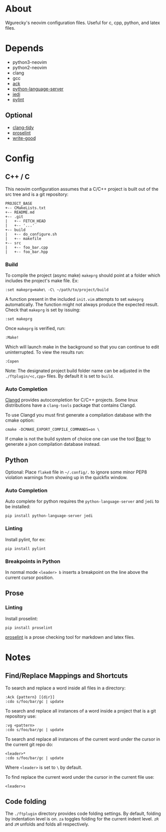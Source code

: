 About
=====

Wgurecky's neovim configuration files.  Useful for c, cpp, python, and latex files.


Depends
=======

- python3-neovim
- python2-neovim
- clang
- gcc
- [ack]
- [python-language-server]
- [jedi]
- [pylint]


[ack]: https://beyondgrep.com/
[jedi]: https://github.com/davidhalter/jedi
[pylint]: https://www.pylint.org/
[python-language-server]: https://github.com/palantir/python-language-server

Optional
---------

- [clang-tidy]
- [proselint]
- [write-good]

[clang-tidy]: https://clang.llvm.org/extra/clang-tidy/

Config
=======

C++ / C
-------

This neovim configuration assumes that a C/C++ project is built out of the src tree and is a git repository:

```
PROJECT_BASE
+-- CMakeLists.txt
+-- README.md
+-- .git
|   +-- FETCH_HEAD
|   +-- '...'
+-- build
|   +-- do_configure.sh
|   +-- makefile
+-- src
|   +-- foo_bar.cpp
|   +-- foo_bar.hpp
```

### Build

To compile the project (async make) `makeprg` should point at a folder which includes the project's make file.  Ex:

    :set makeprg=make\ -C\ ~/path/to/project/build

A function present in the included `init.vim` attempts to set `makeprg` automatically.  The function might not always produce the expected result.  Check that `makeprg` is set by issuing:

    :set makeprg

Once `makeprg` is verified, run:

    :Make!

Which will launch make in the background so that you can continue to edit uninterrupted.  To view the results run:

    :Copen

Note: The designated project build folder name can be adjusted in the `./ftplugin/<c,cpp>` files.  By default it is set to `build`.


### Auto Completion

[Clangd] provides autocompletion for C/C++ projects.  Some linux distributions have a `clang-tools` package that contains Clangd.

To use Clangd you must first generate a compilation database with the cmake option:

    cmake -DCMAKE_EXPORT_COMPILE_COMMANDS=on \

If cmake is not the build system of choice one can use the tool [Bear] to generate a json compilation database instead.

[Bear]: https://github.com/rizsotto/Bear
[Clangd]: https://clang.llvm.org/extra/clangd.html

Python
------

Optional:
Place `flake8` file in `~/.config/.` to ignore some minor PEP8 violation warnings from showing up in the quickfix window.

### Auto Completion

Auto complete for python requires the `python-language-server` and `jedi` to be installed:

    pip install python-language-server jedi

### Linting

Install pylint, for ex:

    pip install pylint

### Breakpoints in Python

In normal mode `<leader> b` inserts a breakpoint on the line above the current cursor position.

Prose
------

### Linting

Install proselint:

    pip install proselint

[proselint] is a prose checking tool for markdown and latex files.

[proselint]: https://github.com/amperser/proselint
[write-good]: https://github.com/btford/write-good

Notes
=====

Find/Replace Mappings and Shortcuts
-----------------------------------

To search and replace a word inside all files in a directory:

    :Ack {pattern} [{dir}]
    :cdo s/foo/bar/gc | update

To search and replace all instances of a word inside a project that is a git repository use:

    :vg <pattern>
    :cdo s/foo/bar/gc | update

To search and replace all instances of the current word under the cursor in the current git repo do:

    <leader>*
    :cdo s/foo/bar/gc | update

Where `<leader>` is set to `\` by default.

To find replace the current word under the cursor in the current file use:

    <leader>s

Code folding
------------

The `./ftplugin` directory provides code folding settings.
By default, folding by indentation level is on.  `za` toggles folding for the current indent level.  `zR` and `zM` unfolds and folds all respectively.
